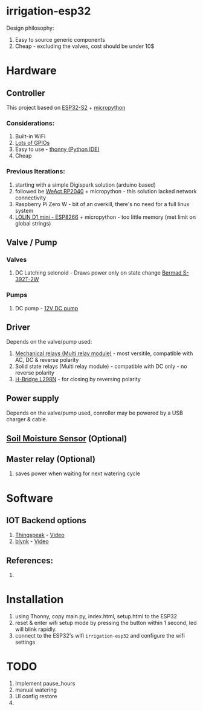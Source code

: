 # irrigation-esp32
Design philosophy:
1. Easy to source generic components
1. Cheap - excluding the valves, cost should be under 10$

# Hardware

## Controller
This project based on [ESP32-S2](https://www.espressif.com/en/products/socs/esp32-s2) + [micropython](https://docs.micropython.org/en/latest/esp32/quickref.html)

### Considerations:
1. Built-in WiFi
1. [Lots of GPIOs](https://www.sudo.is/docs/esphome/boards/esp32s2mini/ESP32_S2_mini_pinout.jpg)
1. Easy to use - [thonny (Python IDE)](https://thonny.org/)
1. Cheap

### Previous Iterations:
1. starting with a simple Digispark solution (arduino based)
1. followed be [WeAct RP2040](https://github.com/WeActStudio/WeActStudio.RP2040CoreBoard) + micropython - this solution lacked network connectivity
1. Raspberry Pi Zero W - bit of an overkill, there's no need for a full linux system
1. [LOLIN D1 mini - ESP8266](https://www.wemos.cc/en/latest/d1/d1_mini.html) + micropython - too little memory (met limit on global strings)

## Valve / Pump

### Valves
1. DC Latching selonoid - Draws power only on state change [Bermad S-392T-2W](https://catalog.bermad.com/BERMAD%20Assets/Irrigation/Solenoids/IR-SOLENOID-S-392T-2W/IR_Accessories-Solenoid-S-392T-2W_Product-Page_English_2-2020_XSB.pdf)
### Pumps
1. DC pump - [12V DC pump](https://www.google.com/search?q=12v+dc+pump)

## Driver
Depends on the valve/pump used:
1. [Mechanical relays (Multi relay module)](https://www.google.com/search?q=Mechanical+multi+relay+module) - most versitile, compatible with AC, DC & reverse polarity
1. Solid state relays  (Multi relay module) - compatible with DC only - no reverse polarity
1. [H-Bridge L298N](https://www.hibit.dev/posts/89/how-to-use-the-l298n-motor-driver-module) - for closing by reversing polarity

## Power supply
Depends on the valve/pump used, conroller may be powered by a USB charger & cable.

## [Soil Moisture Sensor](https://www.google.com/search?q=soil+moisture+sensor) (Optional)

## Master relay (Optional)
1. saves power when waiting for next watering cycle

# Software

## IOT Backend options
1. [Thingspeak](https://thingspeak.com/) - [Video](https://www.youtube.com/watch?v=Ckf3zzCA5os)
1. [blynk](https://blynk.io/) - [Video](https://www.youtube.com/watch?v=gCUyTRL9YRA)

## References:
1. 

# Installation
1. using Thonny, copy main.py, index.html, setup.html to the ESP32
1. reset & enter wifi setup mode by pressing the button within 1 second, led will blink rapidly.
1. connect to the ESP32's wifi `irrigation-esp32` and configure the wifi settings

# TODO
1. Implement pause_hours
1. manual watering
1. UI config restore
1. 
